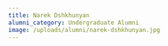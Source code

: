 ```yaml
---
title: Narek Dshkhunyan
alumni_category: Undergraduate Alumni
image: /uploads/alumni/narek-dshkhunyan.jpg
---
```

